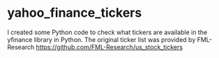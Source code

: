 # yahoo_finance_tickers
I created some Python code to check what tickers are available in the yfinance library in Python. The original ticker list was provided by FML-Research https://github.com/FML-Research/us_stock_tickers
